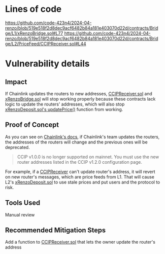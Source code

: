 # Lines of code

https://github.com/code-423n4/2024-04-renzo/blob/519e518f2d8dec9acf6482b84a181e403070d22d/contracts/Bridge/L1/xRenzoBridge.sol#L77
https://github.com/code-423n4/2024-04-renzo/blob/519e518f2d8dec9acf6482b84a181e403070d22d/contracts/Bridge/L2/PriceFeed/CCIPReceiver.sol#L44


# Vulnerability details

## Impact
If Chainlink updates the routers to new addresses, [CCIPReceiver.sol](https://github.com/code-423n4/2024-04-renzo/blob/main/contracts/Bridge/L2/PriceFeed/CCIPReceiver.sol) and [xRenzoBridge.sol](https://github.com/code-423n4/2024-04-renzo/blob/main/contracts/Bridge/L1/xRenzoBridge.sol) will stop working properly because these contracts lack logic to update the routers' addresses, which will also stop [xRenzoDeposit.sol's updatePrice()](https://github.com/code-423n4/2024-04-renzo/blob/519e518f2d8dec9acf6482b84a181e403070d22d/contracts/Bridge/L2/xRenzoDeposit.sol#L310) function from working.

## Proof of Concept
As you can see on [Chainlink's docs](https://docs.chain.link/ccip/release-notes#v100-deprecated-on-mainnet---2024-04-01), if Chainlink's team updates the routers, the addresses of the routers will change and the previous ones will be deprecated.
> CCIP v1.0.0 is no longer supported on mainnet. You must use the new router addresses listed in the CCIP v1.2.0 configuration page.

For example, if a [CCIPReceiver](https://github.com/code-423n4/2024-04-renzo/blob/main/contracts/Bridge/L2/PriceFeed/CCIPReceiver.sol) can't update router's address, it will revert on new router's messages, which are price feeds from L1. That will cause L2's [xRenzoDeposit.sol](https://github.com/code-423n4/2024-04-renzo/blob/519e518f2d8dec9acf6482b84a181e403070d22d/contracts/Bridge/L2/xRenzoDeposit.sol#L310) to use stale prices and put users and the protocol to risk.

## Tools Used

Manual review

## Recommended Mitigation Steps
Add a function to [CCIPReceiver.sol](https://github.com/code-423n4/2024-04-renzo/blob/main/contracts/Bridge/L2/PriceFeed/CCIPReceiver.sol) that lets the owner update the router's address
